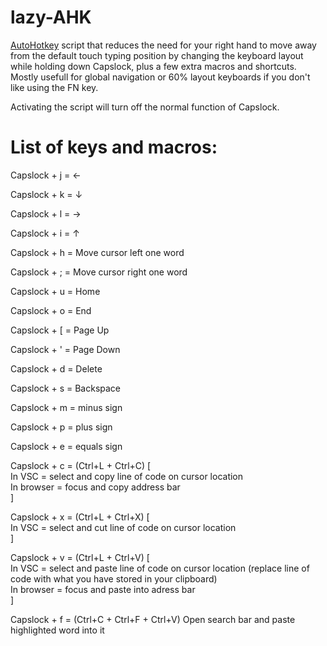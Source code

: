 # lazy-AHK

[AutoHotkey](https://www.autohotkey.com/) script that reduces the need for your right hand to move away from the default touch typing position by changing the keyboard layout while holding down Capslock, plus a few extra macros and shortcuts. Mostly usefull for global navigation or 60% layout keyboards if you don't like using the FN key.

Activating the script will turn off the normal function of Capslock.

# List of keys and macros:

Capslock + j = ←

Capslock + k = ↓

Capslock + l = →

Capslock + i = ↑

Capslock + h = Move cursor left one word

Capslock + ; = Move cursor right one word

Capslock + u = Home

Capslock + o = End

Capslock + \[ = Page Up

Capslock + ' = Page Down

Capslock + d = Delete

Capslock + s = Backspace

Capslock + m = minus sign

Capslock + p = plus sign

Capslock + e = equals sign

Capslock + c = (Ctrl+L + Ctrl+C) [  
In VSC = select and copy line of code on cursor location    
In browser = focus and copy address bar    
]

Capslock + x = (Ctrl+L + Ctrl+X) [  
In VSC = select and cut line of code on cursor location  
]

Capslock + v = (Ctrl+L + Ctrl+V) [  
In VSC = select and paste line of code on cursor location (replace line of code with what you have stored in your clipboard)  
In browser = focus and paste into adress bar  
]

Capslock + f = (Ctrl+C + Ctrl+F + Ctrl+V) Open search bar and paste highlighted word into it
